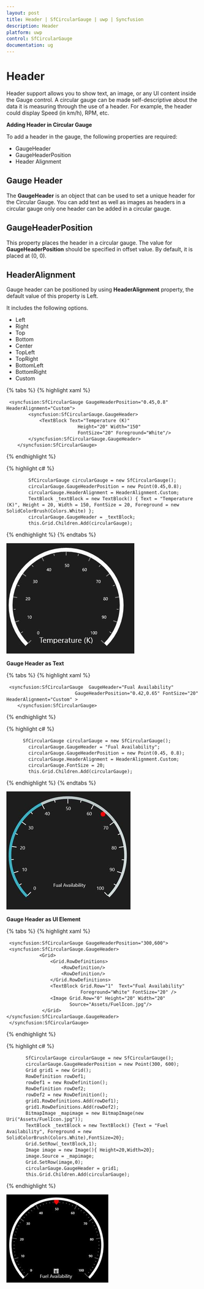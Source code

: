 ```yaml
---
layout: post
title: Header | SfCircularGauge | uwp | Syncfusion
description: Header
platform: uwp
control: SfCircularGauge
documentation: ug
---
```


# Header 

Header support allows you to show text, an image, or any UI content inside the Gauge control. A circular gauge can be made self-descriptive about the data it is measuring through the use of a header. For example, the header could display Speed (in km/h), RPM, etc.

**Adding Header in Circular Gauge**

To add a header in the gauge, the following properties are required:

* GaugeHeader
* GaugeHeaderPosition
* Header Alignment

## Gauge Header

The **GaugeHeader** is an object that can be used to set a unique header for the Circular Gauge. You can add text as well as images as headers in a circular gauge only one header can be added in a circular gauge.

## GaugeHeaderPosition

This property places the header in a circular gauge. The value for **GaugeHeaderPosition** should be specified in offset value. By default, it is placed at (0, 0).

## HeaderAlignment

Gauge header can be positioned by using **HeaderAlignment** property, the default value of this property is Left.

It includes the following options.

* Left
* Right
* Top
* Bottom
* Center
* TopLeft
* TopRight
* BottomLeft
* BottomRight
* Custom


{% tabs %}
{% highlight xaml %}

     <syncfusion:SfCircularGauge GaugeHeaderPosition="0.45,0.8" HeaderAlignment="Custom">
            <syncfusion:SfCircularGauge.GaugeHeader>
                <TextBlock Text="Temperature (K)" 
                              Height="20" Width="150" 
                              FontSize="20" Foreground="White"/>
            </syncfusion:SfCircularGauge.GaugeHeader>
        </syncfusion:SfCircularGauge>

{% endhighlight %}

{% highlight c# %}

            SfCircularGauge circularGauge = new SfCircularGauge();
            circularGauge.GaugeHeaderPosition = new Point(0.45,0.8);
            circularGauge.HeaderAlignment = HeaderAlignment.Custom;
            TextBlock _textBlock = new TextBlock() { Text = "Temperature (K)", Height = 20, Width = 150, FontSize = 20, Foreground = new SolidColorBrush(Colors.White) };
            circularGauge.GaugeHeader = _textBlock;
            this.Grid.Children.Add(circularGauge);

{% endhighlight %}
{% endtabs %}

![](Header_images/Header_img1.jpeg)


**Gauge Header as Text**

{% tabs %}
{% highlight xaml %}

     <syncfusion:SfCircularGauge  GaugeHeader="Fual Availability"  
                             GaugeHeaderPosition="0.42,0.65" FontSize="20"  HeaderAlignment="Custom" >
        </syncfusion:SfCircularGauge>
        
{% endhighlight %}

{% highlight c# %}

          SfCircularGauge circularGauge = new SfCircularGauge();
            circularGauge.GaugeHeader = "Fual Availability";
            circularGauge.GaugeHeaderPosition = new Point(0.45, 0.8);
            circularGauge.HeaderAlignment = HeaderAlignment.Custom;
            circularGauge.FontSize = 20;
            this.Grid.Children.Add(circularGauge);

{% endhighlight %}
{% endtabs %}

![](Header_images/Header_img2.jpeg)

**Gauge Header as UI Element** 

{% tabs %}
{% highlight xaml %}

     <syncfusion:SfCircularGauge GaugeHeaderPosition="300,600">
     <syncfusion:SfCircularGauge.GaugeHeader>
                <Grid>
                    <Grid.RowDefinitions>
                        <RowDefinition/>
                        <RowDefinition/>
                    </Grid.RowDefinitions>
                    <TextBlock Grid.Row="1"  Text="Fual Availability" 
                               Foreground="White" FontSize="20" />
                    <Image Grid.Row="0" Height="20" Width="20"  
                           Source="Assets/FuelIcon.jpg"/>
                 </Grid>
    </syncfusion:SfCircularGauge.GaugeHeader>
     </syncfusion:SfCircularGauge>

{% endhighlight %}

{% highlight c# %}

           SfCircularGauge circularGauge = new SfCircularGauge();
           circularGauge.GaugeHeaderPosition = new Point(300, 600);
           Grid grid1 = new Grid();
           RowDefinition rowDef1;
           rowDef1 = new RowDefinition();
           RowDefinition rowDef2;
           rowDef2 = new RowDefinition();
           grid1.RowDefinitions.Add(rowDef1);
           grid1.RowDefinitions.Add(rowDef2);
           BitmapImage _mapimage = new BitmapImage(new Uri("Assets/FuelIcon.jpg")); 
           TextBlock _textBlock = new TextBlock() {Text = "Fuel Availability", Foreground = new SolidColorBrush(Colors.White),FontSize=20};
           Grid.SetRow(_textBlock,1);
           Image image = new Image(){ Height=20,Width=20};
           image.Source = _mapimage;
           Grid.SetRow(image,0);
           circularGauge.GaugeHeader = grid1;      
           this.Grid.Children.Add(circularGauge);

{% endhighlight %}

![](Header_images/Header_img3.jpeg)
